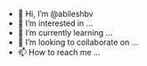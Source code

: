 - 👋 Hi, I’m @abileshbv
- 👀 I’m interested in ...
- 🌱 I’m currently learning ...
- 💞️ I’m looking to collaborate on ...
- 📫 How to reach me ...

<!---
abileshbv/abileshbv is a ✨ special ✨ repository because its `README.md` (this file) appears on your GitHub profile.
You can click the Preview link to take a look at your changes.
--->
